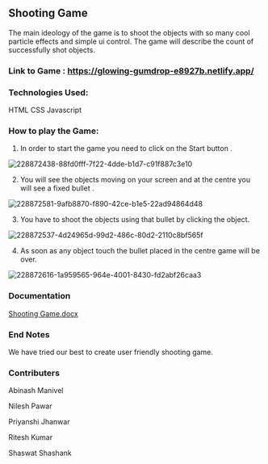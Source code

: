## Shooting Game
The main ideology of the game is to shoot the objects with so many cool particle effects and simple ui control.
The game will describe the count of successfully shot objects. 

### Link to Game : https://glowing-gumdrop-e8927b.netlify.app/

### Technologies Used:
HTML 
CSS 
Javascript

### How to play the Game: 

1. In order to start the game you need to click on the Start button . 
 
![228872438-88fd0fff-7f22-4dde-b1d7-c91f887c3e10](https://user-images.githubusercontent.com/80530661/228876129-039530ce-517b-419c-bd5a-548ac8cf6fea.png)

2. You will see the objects moving on your screen and at the centre you will see a fixed bullet . 

![228872581-9afb8870-f890-42ce-b1e5-22ad94864d48](https://user-images.githubusercontent.com/80530661/228877434-0cb3bf59-30cb-4c2a-bdf6-71d883e539fd.png)

3. You have to shoot the objects using that bullet by clicking the object. 
 
![228872537-4d24965d-99d2-486c-80d2-2110c8bf565f](https://user-images.githubusercontent.com/80530661/228877539-b7e23ddb-1263-45ef-9946-adbaa18a12fd.png)

4. As soon as any object touch the bullet placed in the centre game will be over.
 
![228872616-1a959565-964e-4001-8430-fd2abf26caa3](https://user-images.githubusercontent.com/80530661/228877647-0284ed77-92cc-4d81-8ca1-c5a226d1e50b.png)



### Documentation 
[Shooting Game.docx](https://github.com/shaswat97-crypto/ShootingGame/files/11112842/Shooting.Game.docx)

### End Notes
We have tried our best to create user friendly shooting game.

### Contributers
Abinash Manivel 

Nilesh Pawar 

Priyanshi Jhanwar

Ritesh Kumar

Shaswat Shashank
